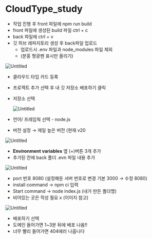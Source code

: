 # CloudType_study

- 작업 진행 후 front 파일에 npm run build
- front 파일에 생성된 build 파일 ctrl + c
- back 파일에 ctrl + v
- 깃 허브 레파지토리 생성 후 back파일 업로드
    - 업로드시 .env 파일과 node_modules 파일 제외
    - (분홍 형광펜 표시만 올리기)

![Untitled](https://prod-files-secure.s3.us-west-2.amazonaws.com/a669081c-5776-46fa-897c-e787e4b50139/01a45020-894c-4b34-89b7-9ff5bbed6f7f/Untitled.png)

- 클라우드 타입 카드 등록
- 프로젝트 추가 선택 후 내 깃 저장소 배포하기 클릭
- 저장소 선택
    
    ![Untitled](https://prod-files-secure.s3.us-west-2.amazonaws.com/a669081c-5776-46fa-897c-e787e4b50139/3e470c76-c992-48d2-a11b-5938cc64b286/Untitled.png)
    
- 언어/ 프레임웍 선택 - node.js
- 버전 설정 → 제일 높은 버전 (현재 v20

![Untitled](https://prod-files-secure.s3.us-west-2.amazonaws.com/a669081c-5776-46fa-897c-e787e4b50139/a017c0a3-43b2-4b9e-9b2a-4574b64a3201/Untitled.png)

- **Environment variables** 옆 (+)버튼 3개 추가
- 추가된 칸에 back 폴더 .evn 파일 내용 추가

![Untitled](https://prod-files-secure.s3.us-west-2.amazonaws.com/a669081c-5776-46fa-897c-e787e4b50139/ea521af6-b023-47d5-9d7d-cc021e5742e5/Untitled.png)

- port 번호 8080 (설정해둔 서버 번호로 변경 기본 3000 → 수정 8080)
- install command → npm ci 입력
- Start command → node index.js (내가 만든 폴더명)
- 비어있는 곳은 작성 필요 x (이미지 참고)

![Untitled](https://prod-files-secure.s3.us-west-2.amazonaws.com/a669081c-5776-46fa-897c-e787e4b50139/b8958eae-57d7-4a01-8cc2-a6c78c771918/Untitled.png)

- 배포하기 선택
- 도메인 들어가면 1~3분 뒤에 배포 나옴!!
- 너무 빨리 들어가면 404에러 나옵니다

